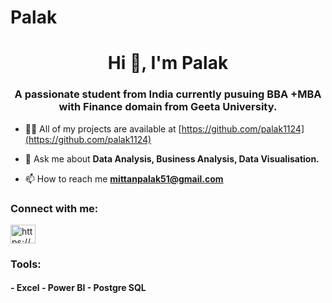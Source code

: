 # Palak
<h1 align="center">Hi 👋, I'm Palak</h1>
<h3 align="center">A passionate student from India currently pusuing BBA +MBA with Finance domain from Geeta University.</h3>



- 👨‍💻 All of my projects are available at [https://github.com/palak1124](https://github.com/palak1124)

- 💬 Ask me about **Data Analysis, Business Analysis, Data Visualisation.**

- 📫 How to reach me **mittanpalak51@gmail.com**


<h3 align="left">Connect with me:</h3>
<p align="left">
<a href="https://linkedin.com/in/https://www.linkedin.com/in/palak-0a3b34247/" target="blank"><img align="center" src="https://raw.githubusercontent.com/rahuldkjain/github-profile-readme-generator/master/src/images/icons/Social/linked-in-alt.svg" alt="https://www.linkedin.com/in/palak-0a3b34247/" height="30" width="40" /></a>
</p>

<h3 align="left"> Tools:</h3>
<h4> 
- Excel
- Power BI
- Postgre SQL
</h4>
